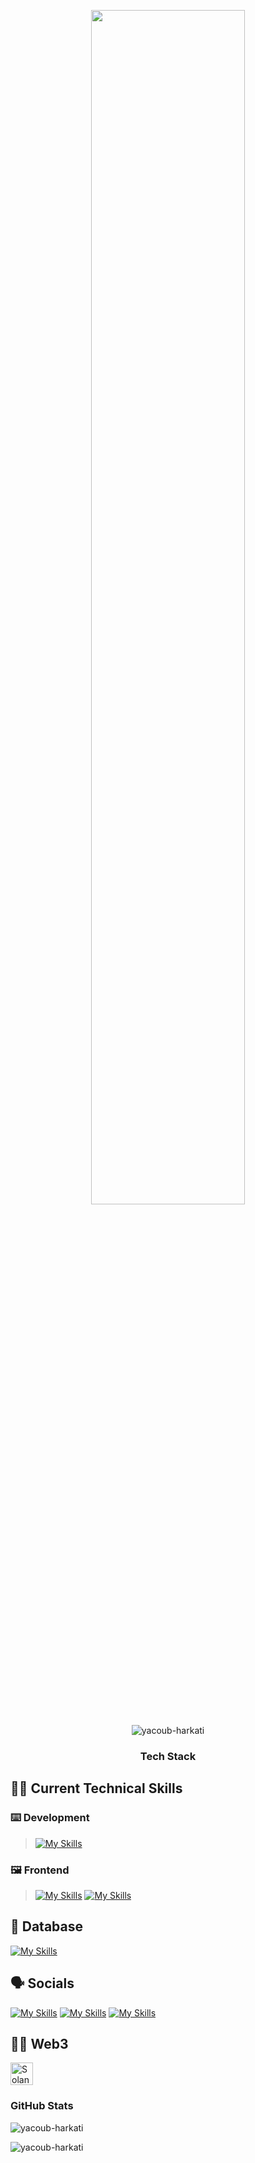<p align="center"><img src="https://media.tenor.com/qA9u4ETE66MAAAAS/hello-there-kenobi.gif" width="70%"/></p>

<p align="center"> <img src="https://komarev.com/ghpvc/?username=yacoub-harkati&label=Profile%20views&color=0e75b6&style=flat" alt="yacoub-harkati" /> </p>

<h3 align="center">Tech Stack</h3>

## 🧑‍💻 Current Technical Skills
### ⌨️ Development
>[![My Skills](https://skillicons.dev/icons?i=js,ts,c,py,rust)](https://skillicons.dev)

### 🖼️ Frontend
>[![My Skills](https://skillicons.dev/icons?i=react,nextjs,html,css,sass,tailwind,bootstrap,materialui,redux,webpack,regex)](https://skillicons.dev)
[![My Skills](https://skillicons.dev/icons?i=nodejs,express,graphql,postman,linux,bash)](https://skillicons.dev)

## 🌱 Database

[![My Skills](https://skillicons.dev/icons?i=mongodb,mysql,postgres,firebase,prisma,supabase)](https://skillicons.dev)


## 🗣️ Socials

[![My Skills](https://skillicons.dev/icons?i=twitter)](https://www.twitter.com/yacub_sol)
[![My Skills](https://skillicons.dev/icons?i=linkedin)](https://www.linkedin.com/in/yacoub-harkati/)
[![My Skills](https://skillicons.dev/icons?i=discord)](https://discord.com/users/yacoub#0)


## 🧑‍🚀 Web3

<p align="left">
<a href="https://solana.com/" target="_blank" rel="noreferrer"><img src="https://raw.githubusercontent.com/danielcranney/readme-generator/main/public/icons/skills/solana-colored.svg" width="36" height="36" alt="Solana" /></a>
</p>

### GitHub Stats

<p><img src="https://github-readme-stats.vercel.app/api/top-langs?username=yacoub-harkati&show_icons=true&locale=en&layout=compact" alt="yacoub-harkati" /></p>

<p ><img  src="https://github-readme-streak-stats.herokuapp.com/?user=yacoub-harkati&" alt="yacoub-harkati" /></p>
